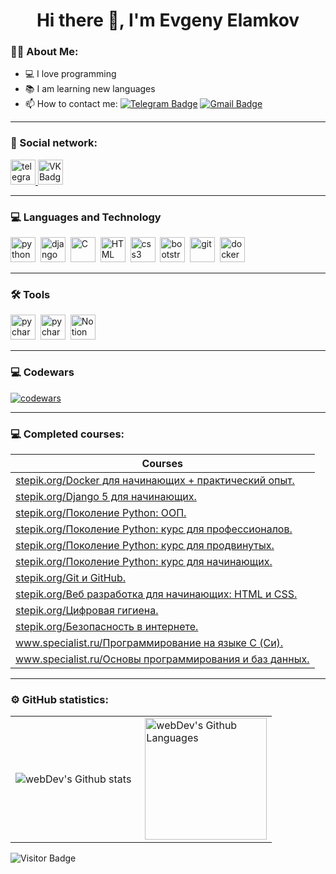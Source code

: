 <h1 align="center">Hi there 👋, I'm Evgeny Elamkov</h1>

### :man_technologist: About Me:
* 💻 I love programming
* 📚 I am learning new languages
* :mailbox: How to contact me: [![Telegram Badge](https://img.shields.io/badge/-elamkovevgeny-blue?style=flat&logo=Telegram&logoColor=white)](https://t.me/elamkovevgeny) [![Gmail Badge](https://img.shields.io/badge/-Gmail-red?style=flat&logo=Gmail&logoColor=white)](mailto:genyaelamkov@gmail.com)
---

### 🤝 Social network:

  <div id="badges">
    <a href="https://t.me/elamkovevgeny" target="_blank">
      <img src="https://cdn-icons-png.flaticon.com/512/2111/2111646.png" width="40" height="40" alt="telegram group" />
    </a>
    <a href="https://vk.com/elamkovevgeny" target="_blank">
      <img src="https://cdn-icons-png.flaticon.com/512/145/145813.png" width="40" height="40" alt="VK Badge"/>
    </a>
  </div>

---

### 💻 Languages and Technology
<img src="https://cdn.jsdelivr.net/gh/devicons/devicon/icons/python/python-original.svg" title='python' width='40' height='40'/>&nbsp;
<img src="https://cdn.jsdelivr.net/gh/devicons/devicon@latest/icons/django/django-plain.svg" title='django' width='40' height='40'/>&nbsp;
<img src="https://cdn.jsdelivr.net/gh/devicons/devicon/icons/c/c-original.svg" title='C' width='40' height='40'/>&nbsp;
<img src="https://cdn.jsdelivr.net/gh/devicons/devicon/icons/html5/html5-original.svg" title='HTML' width='40' height='40'/>&nbsp;
<img src="https://cdn.jsdelivr.net/gh/devicons/devicon/icons/css3/css3-original.svg" title='css3' width='40' height='40'/>&nbsp;
<img src="https://cdn.jsdelivr.net/gh/devicons/devicon/icons/bootstrap/bootstrap-original.svg" title='bootstrap' width='40' height='40'/>&nbsp;
<img src="https://cdn.jsdelivr.net/gh/devicons/devicon/icons/git/git-original.svg" title='git' width='40' height='40'/>&nbsp;
<img src="https://cdn.jsdelivr.net/gh/devicons/devicon@latest/icons/docker/docker-original-wordmark.svg" title='docker' width='40' height='40'/>
          


---

### 🛠 Tools
<img src="https://cdn.jsdelivr.net/gh/devicons/devicon/icons/pycharm/pycharm-original.svg" title='pycharm' width='40' height='40'/>&nbsp;
<img src="https://cdn.jsdelivr.net/gh/devicons/devicon/icons/vscode/vscode-original.svg" title='pycharm' width='40' height='40'/>&nbsp;
<img src="https://upload.wikimedia.org/wikipedia/commons/1/10/2023_Obsidian_logo.svg" title="Obsidian" alt="Notion" width="40" height="40"/>&nbsp;

---

### 💻 Codewars
[![codewars](https://www.codewars.com/users/GenyaElamkov/badges/large)](https://www.codewars.com/users/GenyaElamkov)

---

### 💻 Completed courses:

| Courses                                                           |
| ----------------------------------------------------------------|
| [stepik.org/Docker для начинающих + практический опыт.](https://stepik.org/cert/2655916)|
| [stepik.org/Django 5 для начинающих.](https://stepik.org/cert/2547003)|
| [stepik.org/Поколение Python: ООП.](https://stepik.org/cert/2425182)| 
| [stepik.org/Поколение Python: курс для профессионалов.](https://stepik.org/cert/2285168)| 
| [stepik.org/Поколение Python: курс для продвинутых.](https://stepik.org/cert/1886670)|
| [stepik.org/Поколение Python: курс для начинающих.](https://stepik.org/cert/1531052)| 
| [stepik.org/Git и GitHub.](https://stepik.org/cert/2182888)| 
| [stepik.org/Веб разработка для начинающих: HTML и CSS.](https://stepik.org/cert/2158567)| 
| [stepik.org/Цифровая гигиена.](https://stepik.org/cert/2091636)| 
| [stepik.org/Безопасность в интернете.](https://stepik.org/cert/1555610)| 
| [www.specialist.ru/Программирование на языке C (Си).](https://www.specialist.ru/graduate/groupcert/997946)| 
| [www.specialist.ru/Основы программирования и баз данных.](https://www.specialist.ru/graduate/groupcert/990417)| 

---

### ⚙️ GitHub statistics:

<table>
  <tr>
    <td>
      <img align="left" src="http://github-readme-streak-stats.herokuapp.com?user=GenyaElamkov&theme=dark&background=000000" alt="webDev's Github stats" />
    </td>
    <td>
      <img height="195px" align="right" alt="webDev's Github Languages" src="https://github-readme-stats-sigma-five.vercel.app/api/top-langs/?username=GenyaElamkov&layout=compact&theme=vision-friendly-dark" />
    </td>
  </tr>
</table>

![Visitor Badge](https://visitor-badge.laobi.icu/badge?page_id=GenyaElamkov)
